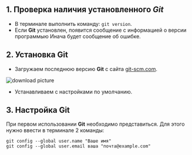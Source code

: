 ## 1. Проверка наличия установленного *Git*

- В терминале выполнить команду: `git version`.
- Если **Git** установлен, появится сообщение с информацией о версии программыю Инача будет сообщение об ошибке.

## 2. Установка **Git**

- Загружаем последнюю версию **Git** с сайта [git-scm.com](https://git-scm.com/downloads).

![download picture](Git_download.png)
- Устанавливаем с настройками по умолчанию.

## 3. Настройка **Git**

При первом использовании **Git** необходимо представиться. Для этого нужно ввести в терминале 2 команды:
```
git config --global user.name "Ваше имя"
git config --global user.email ваша "почта@example.com"
```
